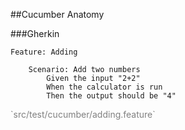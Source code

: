 ##Cucumber Anatomy

###Gherkin

	Feature: Adding
		
		Scenario: Add two numbers
			Given the input "2+2"
			When the calculator is run
			Then the output should be "4"

<p style="color:grey" class="fragment roll-in">`src/test/cucumber/adding.feature`</p>